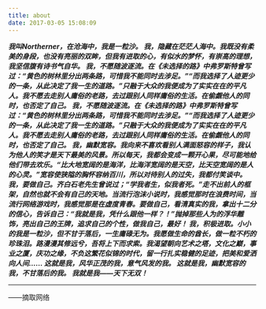 ```yaml
---
title: about
date: 2017-03-05 15:08:09
---
```


***我叫Northerner，在沧海中，我是一粒沙。 
我，隐藏在茫茫人海中。我既没有柔美的身段，也没有亮丽的双眸，但我有进取的心，有似水的梦怀，有崇高的理想，我坚信腹有诗书气自华。 
我，不愿随波逐流。在《未选择的路》中弗罗斯特曾写过：“黄色的树林里分出两条路，可惜我不能同时去涉足。”“而我选择了人迹更少的一条，从此决定了我一生的道路。”只融于大众的我便成为了实实在在的平凡人。我不愿去走别人庸俗的老路，去过跟别人同样庸俗的生活。在偷觑他人的同时，也否定了自己。 
我，不愿随波逐流。在《未选择的路》中弗罗斯特曾写过：“黄色的树林里分出两条路，可惜我不能同时去涉足。”“而我选择了人迹更少的一条，从此决定了我一生的道路。”只融于大众的我便成为了实实在在的平凡人。我不愿去走别人庸俗的老路，去过跟别人同样庸俗的生活。在偷觑他人的同时，也否定了自己。 
我，幽默宽容。我向来不喜欢看别人满面怒容的样子，我认为他人的笑才是天下最美的风景。所以每天，我都会变成一颗开心果，尽可能地给他们带去欢乐。“比大地宽阔的是海洋，比海洋宽阔的是天空，比天空宽阔的是人的心灵。”宽容使狭隘的胸怀容纳百川，所以对待别人的过失，我都付笑谈中。 
我，要做自己。齐白石老先生曾说过；“学我者生，似我者死。”走不出前人的框架，自然也就不会有自己的天地。当流行泡沫小说时，我感觉那时在浪费时间，当流行网络游戏时，我感觉那是在虚度青春。要做自己，看清真实的我，拿出十二分的信心，告诉自己：“我就是我，凭什么跟他一样？！”抛掉那些人为的浮华雕饰，亮出自己的王牌，追求自己的个性，做我自己，最好！ 
我，积极进取。小小的我是一粒沙，但不甘于落后，一生庸碌无为。我愿做生命的酋长，做一粒不朽的珍珠泪。路漫漫其修远兮，吾将上下而求索。我渴望朝向艺术之塔，文化之巅，事业之厦，庆功之缘，不负这繁花似锦的时代，留一行扎实稳健的足迹，把美和爱洒向人间…… 
这就是我，风华正茂的我，意气风发的我。 
这就是我，幽默宽容的我，不甘落后的我。 
我就是我——天下无双！***

------------

——摘取网络